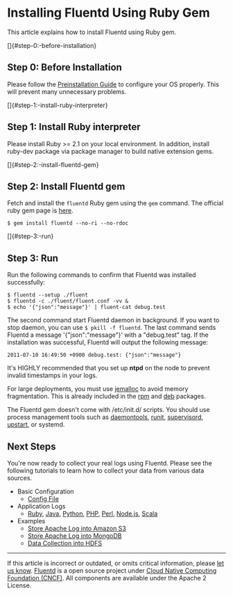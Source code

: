 # Installing Fluentd Using Ruby Gem

This article explains how to install Fluentd using Ruby gem.

[]{#step-0:-before-installation}

## Step 0: Before Installation

Please follow the [Preinstallation Guide](/articles/before-install.md) to configure
your OS properly. This will prevent many unnecessary problems.

[]{#step-1:-install-ruby-interpreter}

## Step 1: Install Ruby interpreter

Please install Ruby \>= 2.1 on your local environment. In addition,
install ruby-dev package via package manager to build native extension
gems.

[]{#step-2:-install-fluentd-gem}

## Step 2: Install Fluentd gem

Fetch and install the `fluentd` Ruby gem using the `gem` command. The
official ruby gem page is [here](https://rubygems.org/gems/fluentd).

``` {.CodeRay}
$ gem install fluentd --no-ri --no-rdoc
```

[]{#step-3:-run}

## Step 3: Run

Run the following commands to confirm that Fluentd was installed
successfully:

``` {.CodeRay}
$ fluentd --setup ./fluent
$ fluentd -c ./fluent/fluent.conf -vv &
$ echo '{"json":"message"}' | fluent-cat debug.test
```

The second command start Fluentd daemon in background. If you want to
stop daemon, you can use `$ pkill -f fluentd`. The last command sends
Fluentd a message '{"json":"message"}' with a "debug.test" tag. If the
installation was successful, Fluentd will output the following message:

``` {.CodeRay}
2011-07-10 16:49:50 +0900 debug.test: {"json":"message"}
```

It\'s HIGHLY recommended that you set up **ntpd** on the node to prevent
invalid timestamps in your logs.

For large deployments, you must use
[jemalloc](http://www.canonware.com/jemalloc/) to avoid memory
fragmentation. This is already included in the [rpm](/articles/install-by-rpm.md) and
[deb](/articles/install-by-deb.md) packages.

The Fluentd gem doesn\'t come with /etc/init.d/ scripts. You should use
process management tools such as
[daemontools](http://cr.yp.to/daemontools.html),
[runit](http://smarden.org/runit/),
[supervisord](http://supervisord.org/),
[upstart](http://upstart.ubuntu.com/), or systemd.


## Next Steps

You're now ready to collect your real logs using Fluentd. Please see the
following tutorials to learn how to collect your data from various data
sources.

-   Basic Configuration
    -   [Config File](/articles/config-file.md)
-   Application Logs
    -   [Ruby](/articles/ruby.md), [Java](/articles/java.md), [Python](/articles/python.md), [PHP](/articles/php.md),
        [Perl](/articles/perl.md), [Node.js](/articles/nodejs.md), [Scala](/articles/scala.md)
-   Examples
    -   [Store Apache Log into Amazon S3](/articles/apache-to-s3.md)
    -   [Store Apache Log into MongoDB](/articles/apache-to-mongodb.md)
    -   [Data Collection into HDFS](/articles/http-to-hdfs.md)


------------------------------------------------------------------------

If this article is incorrect or outdated, or omits critical information,
please [let us know](https://github.com/fluent/fluentd-docs/issues?state=open).
[Fluentd](http://www.fluentd.org/) is a open source project under [Cloud
Native Computing Foundation (CNCF)](https://cncf.io/). All components
are available under the Apache 2 License.
